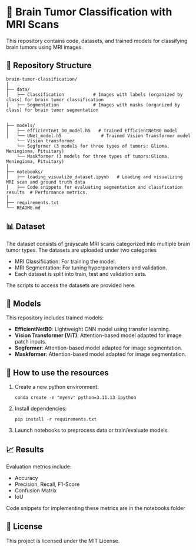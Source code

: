 
# 🧠 Brain Tumor Classification with MRI Scans

This repository contains code, datasets, and trained models for classifying brain tumors using MRI images. 

## 📂 Repository Structure

```
brain-tumor-classification/
│
├── data/
│   ├── Classification           # Images with labels (organized by class) for brain tumor classification
│   ├── Segmentation             # Images with masks (organized by class) for brain tumor segmentation


├── models/
│   ├── efficientnet_b0_model.h5   # Trained EfficientNetB0 model
│   └── UNet_model.h5               # Trained Vision Transformer model
    └── Vision transformer
    └── Segformer (3 models for three types of tumors: Glioma, Meningioma, Pituitary)
    └── Maskformer (3 models for three types of tumors:Glioma, Meningioma, Pituitary)
│
├── notebooks/
│   ├── loading_visualize_dataset.ipynb   # Loading and visualizing MRI scan and ground truth data
│   ├── Code snippets for evaluating segmentation and classfication results  # Performance metrics.
│
├── requirements.txt
└── README.md
```

## 📊 Dataset

The dataset consists of grayscale MRI scans categorized into multiple brain tumor types. The datasets are uploaded under two categories
- MRI Classification: For training the model.
- MRI Segmentation: For tuning hyperparameters and validation.
- Each dataset is split into train, test and validation sets.

The scripts to access the datasets are provided here.

## 🧠 Models

This repository includes trained models:
- **EfficientNetB0**: Lightweight CNN model using transfer learning.
- **Vision Transformer (ViT)**: Attention-based model adapted for image patch inputs.
- **Segformer**: Attention-based model adapted for image segmentation.
- **Maskformer**: Attention-based model adapted for image segmentation.

## 🚀 How to use the resources

1. Create a new python environment:
   ```
   conda create -n "myenv" python=3.11.13 ipython
   ```

2. Install dependencies:
   ```
   pip install -r requirements.txt
   ```

3. Launch notebooks to preprocess data or train/evaluate models.

## 📈 Results

Evaluation metrics include:
- Accuracy
- Precision, Recall, F1-Score
- Confusion Matrix
- IoU
  
Code snippets for implementing these metrics are in the notebooks folder

## 🧾 License

This project is licensed under the MIT License.
